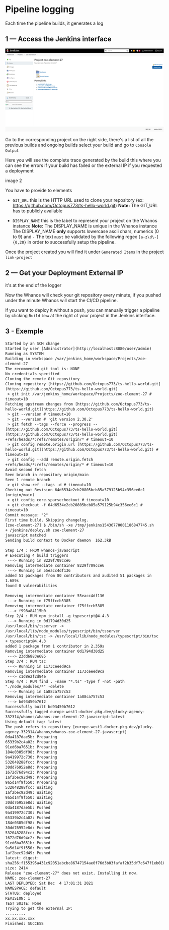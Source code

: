 # Pipeline logging

Each time the pipeline builds, it generates a log

## 1 — Access the Jenkins interface

![](assets/project_home_build_list.png)

Go to the corresponding project on the right side, there's a list of all the previous builds and ongoing builds select your build and go to `Console Output`

Here you will see the complete trace generated by the build this where you can see the errors if your build has failed or the external IP if you requested a deployment

image 2

You have to provide to elements
 - `GIT_URL` this is the HTTP URL used to clone your repository (ex: https://github.com/Octopus773/ts-hello-world.git)
	**Note:** The GIT_URL has to publicly available 
 
 - `DISPLAY_NAME` this is the label to represent your project on the Whanos instance
	**Note:** The DISPLAY_NAME is unique in the Whanos instance
	The DISPLAY_NAME **only** supports lowercase ascii chars, numerics (0 to 9) and `-`
	The text `must` be validated by the following regex `[a-z\d\-]{0,20}`  in order to successfully setup the pipeline.

Once the project created you will find it under `Generated Items` in the project `link-project`

## 2 — Get your Deployment External IP

it's at the end of the logger

Now the Whanos will check your git repository every minute, if  you pushed under the minute Whanos will start the CI/CD pipeline.

If you want to deploy it without a push, you can manually trigger a pipeline by clicking `Build Now` at the right of your project in the Jenkins interface.

## 3 - Exemple

```
Started by an SCM change
Started by user [Administrator](http://localhost:8080/user/admin)
Running as SYSTEM
Building in workspace /var/jenkins_home/workspace/Projects/zoe-clement-27
The recommended git tool is: NONE
No credentials specified
Cloning the remote Git repository
Cloning repository [https://github.com/Octopus773/ts-hello-world.git](https://github.com/Octopus773/ts-hello-world.git)
 > git init /var/jenkins_home/workspace/Projects/zoe-clement-27 # timeout=10
Fetching upstream changes from [https://github.com/Octopus773/ts-hello-world.git](https://github.com/Octopus773/ts-hello-world.git)
 > git --version # timeout=10
 > git --version # 'git version 2.30.2'
 > git fetch --tags --force --progress -- [https://github.com/Octopus773/ts-hello-world.git](https://github.com/Octopus773/ts-hello-world.git) +refs/heads/*:refs/remotes/origin/* # timeout=10
 > git config remote.origin.url [https://github.com/Octopus773/ts-hello-world.git](https://github.com/Octopus773/ts-hello-world.git) # timeout=10
 > git config --add remote.origin.fetch +refs/heads/*:refs/remotes/origin/* # timeout=10
Avoid second fetch
Seen branch in repository origin/main
Seen 1 remote branch
 > git show-ref --tags -d # timeout=10
Checking out Revision 64d6534e2cb20805bcb85a579125b94c356ee6c1 (origin/main)
 > git config core.sparsecheckout # timeout=10
 > git checkout -f 64d6534e2cb20805bcb85a579125b94c356ee6c1 # timeout=10
Commit message: "2"
First time build. Skipping changelog.
[zoe-clement-27] $ /bin/sh -xe /tmp/jenkins15436770001186847745.sh
+ /jenkins/deploy.sh zoe-clement-27
javascript matched
Sending build context to Docker daemon  162.3kB

Step 1/4 : FROM whanos-javascript
# Executing 4 build triggers
 ---> Running in 8229f709cce6
Removing intermediate container 8229f709cce6
 ---> Running in 55eacc4df136
added 51 packages from 80 contributors and audited 51 packages in 1.689s
found 0 vulnerabilities

Removing intermediate container 55eacc4df136
 ---> Running in f75ffccb5385
Removing intermediate container f75ffccb5385
 ---> f998a84115b0
Step 2/4 : RUN npm install -g typescript@4.4.3
 ---> Running in 0d1794d30d25
/usr/local/bin/tsserver -> /usr/local/lib/node_modules/typescript/bin/tsserver
/usr/local/bin/tsc -> /usr/local/lib/node_modules/typescript/bin/tsc
+ typescript@4.4.3
added 1 package from 1 contributor in 2.359s
Removing intermediate container 0d1794d30d25
 ---> 23dd6883e685
Step 3/4 : RUN tsc
 ---> Running in 1173ceeed9ca
Removing intermediate container 1173ceeed9ca
 ---> c1d8e2f2d84e
Step 4/4 : RUN find . -name "*.ts" -type f -not -path "./node_modules/*" -delete
 ---> Running in 1a88ca757c53
Removing intermediate container 1a88ca757c53
 ---> bd93450b7612
Successfully built bd93450b7612
Successfully tagged europe-west1-docker.pkg.dev/plucky-agency-332314/whanos/whanos-zoe-clement-27-javascript:latest
Using default tag: latest
The push refers to repository [europe-west1-docker.pkg.dev/plucky-agency-332314/whanos/whanos-zoe-clement-27-javascript]
0da4187dae5b: Preparing
65339b2c4a02: Preparing
91ed6ba7651b: Preparing
184e0305df98: Preparing
9a419972c730: Preparing
532048288fcc: Preparing
30dd76952e8d: Preparing
1672d76d94c2: Preparing
1af2bec92d49: Preparing
9a5d14f9f550: Preparing
532048288fcc: Waiting
1af2bec92d49: Waiting
9a5d14f9f550: Waiting
30dd76952e8d: Waiting
0da4187dae5b: Pushed
9a419972c730: Pushed
65339b2c4a02: Pushed
184e0305df98: Pushed
30dd76952e8d: Pushed
532048288fcc: Pushed
1672d76d94c2: Pushed
91ed6ba7651b: Pushed
9a5d14f9f550: Pushed
1af2bec92d49: Pushed
latest: digest: sha256:f155395a431c92051abcbc86747154ae0f76d3b03fafaf2b35df7c647f1eb010 size: 2414
Release "zoe-clement-27" does not exist. Installing it now.
NAME: zoe-clement-27
LAST DEPLOYED: Sat Dec  4 17:01:31 2021
NAMESPACE: default
STATUS: deployed
REVISION: 1
TEST SUITE: None
Trying to get the external IP:
.........
xx.xx.xxx.xxx
Finished: SUCCESS
```